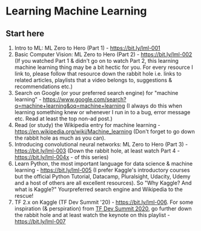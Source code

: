 # Learning Machine Learning

## Start here

1. Intro to ML: ML Zero to Hero (Part 1) - https://bit.ly/lml-001
2. Basic Computer Vision: ML Zero to Hero (Part 2) - https://bit.ly/lml-002 (If you watched Part 1 & didn't go on to watch Part 2, this learning machine learning thing may be a bit hectic for you. For every resource I link to, please follow that resource down the rabbit hole i.e. links to related articles, playlists that a video belongs to, suggestions & recommendations etc.)
3. Search on Google (or your preferred search engine) for "machine learning" - https://www.google.com/search?q=machine+learning&oq=machine+learning (I always do this when learning something knew or whenever I run in to a bug, error message etc. Read at least the top non-ad post.)
4. Read (or study) the Wikipedia entry for machine learning - https://en.wikipedia.org/wiki/Machine_learning (Don't forget to go down the rabbit hole as much as you can).
5. Introducing convolutional neural networks: ML Zero to Hero (Part 3) - https://bit.ly/lml-003 (Down the rabbit hole, at least watch Part 4 - https://bit.ly/lml-004x - of this series) 
6. Learn Python, the most important language for data science & machine learning - https://bit.ly/lml-005 (I prefer Kaggle's introductory courses but the official Python Tutorial, Datacamp, Pluralsight, Udacity, Udemy and a host of others are all excellent resources). So "Why Kaggle? And what is Kaggle?" Yourpreferred search engine and Wikipedia to the rescue!
7. TF 2.x on Kaggle (TF Dev Summit '20) - https://bit.ly/lml-006. For some inspiration (& perspiration) from [TF Dev Summit 2020](https://www.tensorflow.org/dev-summit), go further down the rabbit hole and at least watch the keynote on this playlist - https://bit.ly/lml-007
